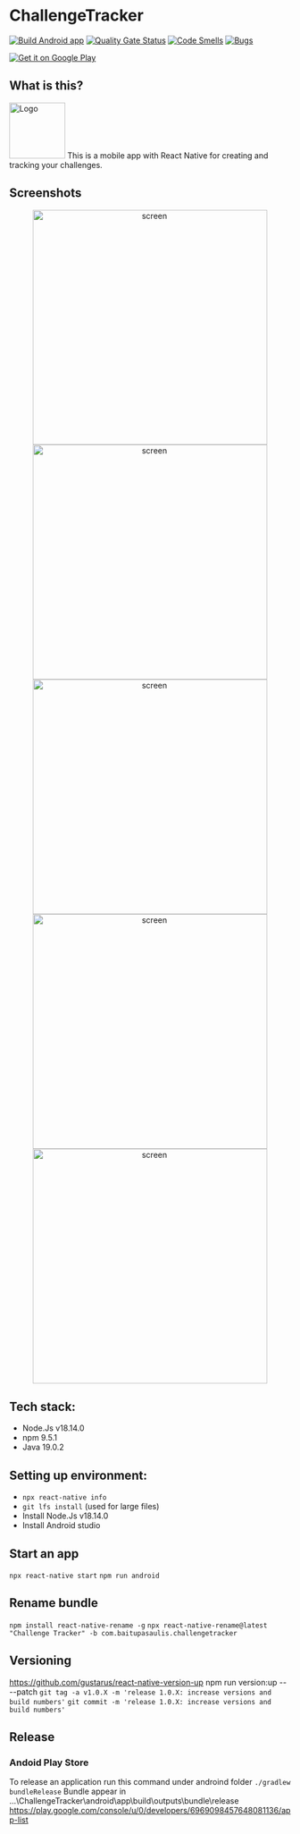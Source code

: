 # ChallengeTracker
[![Build Android app](https://github.com/valentk777/ChallengeTracker/actions/workflows/main.yml/badge.svg?branch=main)](https://github.com/valentk777/ChallengeTracker/actions/workflows/main.yml)
[![Quality Gate Status](https://sonarcloud.io/api/project_badges/measure?project=valentk777_ChallengeTracker&metric=alert_status)](https://sonarcloud.io/summary/new_code?id=valentk777_ChallengeTracker)
[![Code Smells](https://sonarcloud.io/api/project_badges/measure?project=valentk777_ChallengeTracker&metric=code_smells)](https://sonarcloud.io/summary/new_code?id=valentk777_ChallengeTracker)
[![Bugs](https://sonarcloud.io/api/project_badges/measure?project=valentk777_ChallengeTracker&metric=bugs)](https://sonarcloud.io/summary/new_code?id=valentk777_ChallengeTracker)
<!-- <img alt='Get it on Google Play' src='https://play.google.com/intl/en_us/badges/static/images/badges/en_badge_web_generic.png' height="100"  />-->
<a href='https://play.google.com/store/apps/details?id=com.baitupasaulis.challengetracker&pcampaignid=pcampaignidMKT-Other-global-all-co-prtnr-py-PartBadge-Mar2515-1'>
  <img alt='Get it on Google Play' src='https://github.com/valentk777/ChallengeTracker/blob/47448f395f81b3d20a8fd10ab8a4c36856161393/Design/feature%20graphic.jpg'/>
</a>

## What is this?
<div align="left">
  <img alt='Logo' src='https://github.com/valentk777/ChallengeTracker/blob/47448f395f81b3d20a8fd10ab8a4c36856161393/Design/logo_500x500.png' height="100"  />
  This is a mobile app with React Native for creating and tracking your challenges.
</div>

## Screenshots

<div align="center">
  <img alt='screen' src='https://github.com/valentk777/ChallengeTracker/blob/7a5cba7e6994335c3e4f4cfc6a82e00f8557778f/Design/Screenshots/Screenshot_2023-08-03-08-43-14-75_c842596409d06730475eb0ccfc649252.jpg' height="420" />
  <img alt='screen' src='https://github.com/valentk777/ChallengeTracker/blob/7a5cba7e6994335c3e4f4cfc6a82e00f8557778f/Design/Screenshots/Screenshot_2023-09-19-08-16-07-85_6af968251852f2a7cd0e17deb5472244.jpg' height="420" />
  <img alt='screen' src='https://github.com/valentk777/ChallengeTracker/blob/7671806dd33c7c8b9eee9444dc4e82691b324bbb/Design/Screenshots/Screenshot_2023-09-19-08-16-16-15_6af968251852f2a7cd0e17deb5472244.jpg' height="420" />
  <img alt='screen' src='https://github.com/valentk777/ChallengeTracker/blob/7671806dd33c7c8b9eee9444dc4e82691b324bbb/Design/Screenshots/Screenshot_2023-09-19-08-16-21-75_6af968251852f2a7cd0e17deb5472244.jpg' height="420" />
  <img alt='screen' src='https://github.com/valentk777/ChallengeTracker/blob/7671806dd33c7c8b9eee9444dc4e82691b324bbb/Design/Screenshots/Screenshot_2023-09-19-08-16-40-32_6af968251852f2a7cd0e17deb5472244.jpg' height="420" />
</div>

## Tech stack:

- Node.Js v18.14.0
- npm 9.5.1
- Java 19.0.2

## Setting up environment:
- `npx react-native info`
- `git lfs install` (used for large files)
- Install Node.Js v18.14.0
- Install Android studio

## Start an app

`npx react-native start`
`npm run android`

## Rename bundle
`npm install react-native-rename -g`
`npx react-native-rename@latest "Challenge Tracker" -b com.baitupasaulis.challengetracker`

## Versioning
https://github.com/gustarus/react-native-version-up
npm run version:up -- --patch
`git tag -a v1.0.X -m 'release 1.0.X: increase versions and build numbers'`
`git commit -m 'release 1.0.X: increase versions and build numbers'`
<!-- `npm install -g react-native-version`
change version in packages.json. then run command
`react-native-version --never-amend` 

# json to base64 in git bash
cat google-services.json | base64
-->

## Release

### Andoid Play Store
To release an application run this command under androind folder
`./gradlew bundleRelease`
Bundle appear in ...\ChallengeTracker\android\app\build\outputs\bundle\release
https://play.google.com/console/u/0/developers/6969098457648081136/app-list

